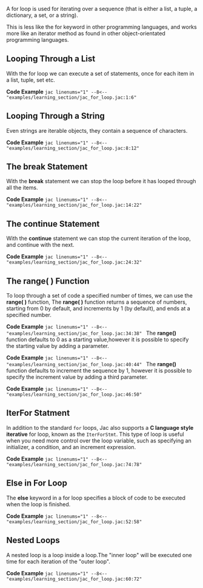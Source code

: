 A for loop is used for iterating over a sequence (that is either a list, a tuple, a dictionary, a set, or a string).

This is less like the for keyword in other programming languages, and works more like an iterator method as found in other object-orientated programming languages.

## Looping Through a List
With the for loop we can execute a set of statements, once for each item in a list, tuple, set etc.

**Code Example**
    ```jac linenums="1"
    --8<-- "examples/learning_section/jac_for_loop.jac:1:6"
    ```

## Looping Through a String
Even strings are iterable objects, they contain a sequence of characters.

**Code Example**
    ```jac linenums="1"
    --8<-- "examples/learning_section/jac_for_loop.jac:8:12"
    ```

## The break Statement
With the **break** statement we can stop the loop before it has looped through all the items.

**Code Example**
    ```jac linenums="1"
    --8<-- "examples/learning_section/jac_for_loop.jac:14:22"
    ```
## The continue Statement
With the **continue** statement we can stop the current iteration of the loop, and continue with the next.

**Code Example**
    ```jac linenums="1"
    --8<-- "examples/learning_section/jac_for_loop.jac:24:32"
    ```

## The range( ) Function
To loop through a set of code a specified number of times, we can use the **range( )** function,
The **range( )** function returns a sequence of numbers, starting from 0 by default, and increments by 1 (by default), and ends at a specified number.

**Code Example**
    ```jac linenums="1"
    --8<-- "examples/learning_section/jac_for_loop.jac:34:38"
    ```
The **range()** function defaults to 0 as a starting value,however it is possible to specify the starting value by adding a parameter.

**Code Example**
    ```jac linenums="1"
    --8<-- "examples/learning_section/jac_for_loop.jac:40:44"
    ```
The **range()** function defaults to increment the sequence by 1, however it is possible to specify the increment value by adding a third parameter.

**Code Example**
    ```jac linenums="1"
    --8<-- "examples/learning_section/jac_for_loop.jac:46:50"
    ```

## IterFor Statment

In addition to the standard `for` loops, Jac also supports a **C language style iterative** for loop, known as the `IterForStmt`. This type of loop is useful when you need more control over the loop variable, such as specifying an initializer, a condition, and an increment expression.

**Code Example**
    ```jac linenums="1"
    --8<-- "examples/learning_section/jac_for_loop.jac:74:78"
    ```

## Else in For Loop
The **else** keyword in a for loop specifies a block of code to be executed when the loop is finished.

**Code Example**
    ```jac linenums="1"
    --8<-- "examples/learning_section/jac_for_loop.jac:52:58"
    ```
## Nested Loops
A nested loop is a loop inside a loop.The "inner loop" will be executed one time for each iteration of the "outer loop".

**Code Example**
    ```jac linenums="1"
    --8<-- "examples/learning_section/jac_for_loop.jac:60:72"
    ```
